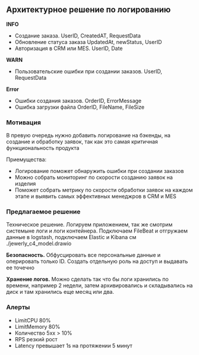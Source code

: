 ## Архитектурное решение по логированию

 **INFO**
 - Создание заказа. UserID, CreatedAT, RequestData
 - Обновление статуса заказа UpdatedAt, newStatus, UserID
 - Авторизация в CRM или MES. UserID, Date
 
 **WARN**
 - Пользовательские ошибки при создании заказов. UserID, RequestData
 
 **Error**
 - Ошибки создания заказов. OrderID, ErrorMessage
 - Ошибка загрузки файла OrderID, FileName, FileSize

 ### Мотивация
В превую очередь нужно добавить логирование на бэкенды, на создание и обработку заявок, так как это самая критичная функциональность продукта

Приемущества:
- Логирование поможет обнаружить ошибки при создании заказов
- Можно собрать мониторинг по скорости созданию заявок на изделия
- Поможет собрать метрику по скорости обработки заявок на каждом этапе и выявить самых эффективных менеджров в CRM и MES

### Предлагаемое решение
Техническое решение. Логируем приложением, так же смотрим системыне логи и логи контейнера. Подключаем FileBeat и отгружаем данные в logstash, подключаем Elastic и Kibana
см ./jewerly_c4_model.drawio

**Безопасность.** Обфусцировать все персональные данные и оперировать только ID. Создать отдельную роль на доступ и выдавать ее точечно

**Хранение логов.** Можно сделать так что бы логи хранились по времени, например 2 недели, затем архивировались и складывались на диск и там хранились еще месяц или два.

### Алерты
- LimitCPU 80%
- LimitMemory 80%
- Количество 5xx > 10%
- RPS резкий рост
- Latency превышает 1s на протяжении 5 минут